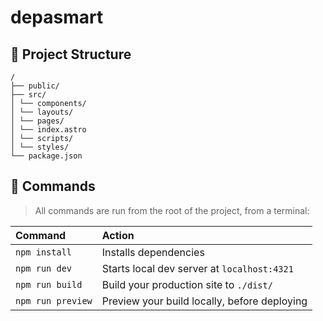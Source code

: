 # depasmart

## 🚀 Project Structure

```
/
├── public/
├── src/
│ └── components/
│ └── layouts/
│ └── pages/
│ └── index.astro
│ └── scripts/
│ └── styles/
└── package.json
```

## 🧞 Commands

>All commands are run from the root of the project, from a terminal:

| Command | Action |
| :------------------------ | :----------------------------------------------- |
| `npm install` | Installs dependencies |
| `npm run dev` | Starts local dev server at `localhost:4321` |
| `npm run build` | Build your production site to `./dist/` |
| `npm run preview` | Preview your build locally, before deploying |